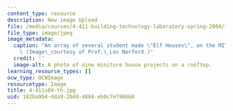 ```yaml
---
content_type: resource
description: New image Upload
file: /media/courses/4-411-building-technology-laboratory-spring-2004/182ba9b4dda92b494884eb0c7e796bb8_4-411s04-th.jpg
file_type: image/jpeg
image_metadata:
  caption: "An array of several student made \"Elf Houses\", on the MIT rooftops.\
    \ (Image\_courtesy of Prof.\_Les Norford.)"
  credit: ''
  image-alt: A photo of nine miniture house projects on a rooftop.
learning_resource_types: []
ocw_type: OCWImage
resourcetype: Image
title: 4-411s04-th.jpg
uid: 182ba9b4-dda9-2b49-4884-eb0c7e796bb8
---
```

